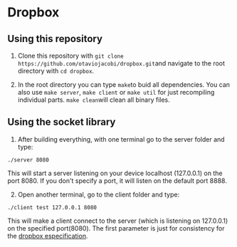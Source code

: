 # Dropbox

## Using this repository
1. Clone this repository with ```git clone https://github.com/otaviojacobi/dropbox.git```and navigate to the root directory with ```cd dropbox```.
 
 2. In the root directory you can type ```make```to buid all dependencies. You can also use ```make server```, ```make client``` or ```make util``` for just recompiling individual parts. ```make clean```will clean all binary files.

## Using the socket library
1. After building everything, with one terminal go to the server folder and type: 
```
./server 8080
```
This will start a server listening on your device localhost (127.0.0.1) on the port 8080. If you don't specify a port, it will listen on the default port 8888.

2. Open another terminal, go to the client folder and type:
```
./client test 127.0.0.1 8080
```
This will make a client connect to the server (which is listening on 127.0.0.1) on the specified port(8080). The first parameter is just for consistency for the [dropbox especification](https://moodle.inf.ufrgs.br/pluginfile.php/122129/mod_resource/content/1/INF01151-Trabalho_pt1-v2.pdf).
